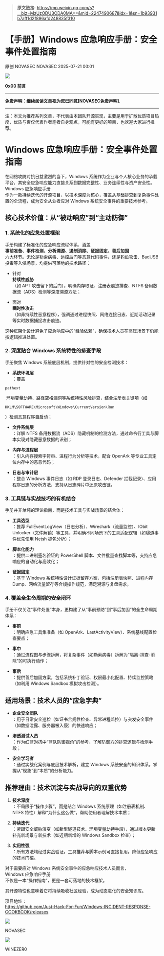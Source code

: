 > **原文链接**: https://mp.weixin.qq.com/s?__biz=MzUzODU3ODA0MA==&mid=2247490687&idx=1&sn=1b93931b7aff1d2f896afd248835f310

#  【手册】Windows 应急响应手册：安全事件处置指南  
原创 NOVASEC  NOVASEC   2025-07-21 00:01  
  
![](https://mmbiz.qpic.cn/mmbiz_png/toroKEibicmZABNHic6I2k8vayq06GiaN0PjuJtkhP7vxlCDuQbSnofqkMWgjtQCZqKTrdm330DH5kk8NgibIR3cNQQ/640?wx_fmt=png&from=appmsg "")  
  
  
  
  
**0x00 前言**  
  
****  
**免责声明：继续阅读文章视为您已同意[****NOVASEC免责声明****].**  
  
****  
注：本文为推荐系列文章，不代表由本团队开源实现，主要是用于扩散优质项目热度，优质与否仅代表作者笔者自身观点，可能有更好的项目，也欢迎大家进行推荐。  
  
# Windows 应急响应手册：安全事件处置指南  
  
在网络攻防对抗日益激烈的当下，Windows 系统作为企业与个人核心业务的承载平台，其安全应急响应能力直接关系到数据完整性、业务连续性与资产安全性。  
Windows 应急响应手册  
作为一款持续迭代的开源项目，以技术深度为核心，覆盖从基础排查到复杂事件处置的全流程，成为安全从业者应对 Windows 系统安全事件的重要技术参考。  
  
## 核心技术价值：从“被动响应”到“主动防御”  
### 1. 系统化的应急处置框架  
  
手册构建了标准化的应急响应流程体系，涵盖  
**事前准备、事件检测、分析溯源、遏制消除、证据固定、善后加固**  
六大环节。无论是勒索病毒、远控后门等恶意代码事件，还是钓鱼攻击、BadUSB 投毒等入侵场景，均提供可落地的技术路径：  
- 针对  
**持续性威胁**  
（如 APT 攻击留下的后门），明确内存取证、注册表痕迹排查、NTFS 备用数据流（ADS）检测等深度溯源方法；  
  
- 面对  
**瞬时性攻击**  
（如非持续性恶意程序），强调通过进程快照、网络连接日志、近期活动记录等实时数据捕捉攻击痕迹。  
  
这种框架化设计避免了应急响应中的“经验依赖”，确保技术人员在高压场景下仍能按逻辑推进处置。  
  
### 2. 深度贴合 Windows 系统特性的排查手段  
  
手册聚焦 Windows 系统底层机制，提供针对性的安全检测技术：  
- **系统环境层**  
：覆盖   

```
pathext
```

  
 环境变量劫持、路径空格漏洞等系统特性风险排查，结合注册表关键项（如   

```
HKLM\SOFTWARE\Microsoft\Windows\CurrentVersion\Run
```

  
）检测恶意程序自启动；  
  
- **文件系统层**  
：详解 NTFS 备用数据流（ADS）隐藏机制的检测方法，通过命令行工具与脚本实现对隐藏恶意数据的识别；  
  
- **内存与进程层**  
：引入内存搜索字符串、进程行为分析等技术，配合 OpenArk 等专业工具定位内存中的恶意代码；  
  
- **日志与审计层**  
：整合 Windows 事件日志（如 RDP 登录日志、Defender 拦截记录）、应用程序日志的分析方法，支持从日志碎片中还原攻击链。  
  
### 3. 工具链与实战技巧的有机结合  
  
手册并非单纯的理论指南，而是技术工具与实战场景的结合体：  
- **工具选型**  
：推荐 FullEventLogView（日志分析）、Wireshark（流量监控）、IObit Unlocker（文件解锁）等工具，并明确不同场景下的工具适配逻辑（如隧道事件优先使用 Netsh 抓包分析）；  
  
- **脚本化能力**  
：提供二进制签名验证的 PowerShell 脚本、文件批量查找脚本等，支持应急响应的自动化与高效化；  
  
- **证据固定**  
：基于 Windows 系统特性设计证据留存方案，包括注册表快照、进程内存 Dump、网络流量留存等合规操作规范，满足溯源与复盘需求。  
  
### 4. 覆盖全生命周期的安全闭环  
  
手册不仅关注“事件处置”本身，更构建了从“事前预防”到“事后加固”的全生命周期体系：  
- **事前**  
：明确应急工具集准备（如 OpenArk、LastActivityView）、系统基线配置检查要点；  
  
- **事中**  
：通过流程图与步骤拆解，将复杂事件（如勒索病毒）拆解为“隔离-排查-消除”的可执行动作；  
  
- **事后**  
：提供善后加固方案，包括系统补丁验证、权限最小化配置、持续监控策略（如利用 Windows Sandbox 模拟攻击检测）。  
  
## 适用场景：技术人员的“应急字典”  
- **企业安全团队**  
：用于日常安全巡检（如证书合规性检查、异常进程监控）与突发安全事件（如数据泄露、服务器被入侵）的快速响应；  
  
- **渗透测试人员**  
：作为红蓝对抗中“蓝队防御视角”的参考，了解防御方的排查逻辑与检测手段；  
  
- **安全学习者**  
：通过实战化案例与底层技术解析，建立 Windows 系统安全的知识体系，掌握从“现象”到“本质”的分析能力。  
  
## 推荐理由：技术沉淀与实战导向的双重优势  
1. **技术深度**  
：不局限于“操作步骤”，而是结合 Windows 系统原理（如注册表机制、NTFS 特性）解释“为什么这么做”，帮助使用者理解技术本质；  
  
1. **持续迭代**  
：紧跟安全威胁演变（如新型隧道技术、环境变量劫持手段），通过版本更新补充新场景与新技术（如近期新增的 Windows Sandbox 检查）；  
  
1. **实用性强**  
：所有方法均经过实战验证，工具推荐与脚本示例可直接复用，降低应急响应的技术门槛。  
  
对于需要应对 Windows 系统安全事件的应急响应技术人员而言，  
Windows 应急响应手册  
不仅是一本“操作指南”，更是一套可落地的技术框架。  
  
其开源特性也意味着它将持续吸收社区经验，成为动态进化的安全知识库。  
  
项目地址：  
https://github.com/Just-Hack-For-Fun/Windows-INCIDENT-RESPONSE-COOKBOOK/releases  
  
  
  
![](https://mmbiz.qpic.cn/mmbiz_jpg/toroKEibicmZD7m4f7uBkNfCG8BjypNEukTBkZDVyuJ2K8UM07dDyQxKM0XEyUgJ0pgl3BlrFLntreOnoe3uTwaw/640?wx_fmt=jpeg "")  
  
  
NOVASEC  
  
![](https://mmbiz.qpic.cn/mmbiz_jpg/toroKEibicmZD7m4f7uBkNfCG8BjypNEukN0Ht6Ha0XsryrmS5PAmaVeyzb3JzsH5ibx6DmpHq9e8agwMkccrwNSQ/640?wx_fmt=jpeg "")  
  
  
WINEZER0  
  
  
  
